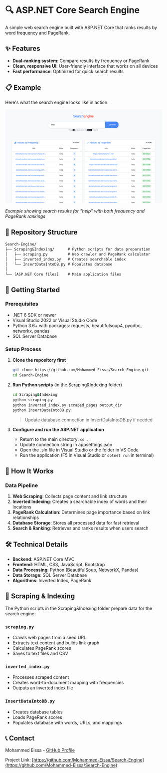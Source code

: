 # 🔍 ASP.NET Core Search Engine

A simple web search engine built with ASP.NET Core that ranks results by word frequency and PageRank.

## ✨ Features

- **Dual-ranking system**: Compare results by frequency or PageRank
- **Clean, responsive UI**: User-friendly interface that works on all devices
- **Fast performance**: Optimized for quick search results

## 📋 Example

Here's what the search engine looks like in action:

![Search Engine Example](https://github.com/Mohammed-Eissa/Search-Engine/raw/main/search-example.png)

*Example showing search results for "help" with both frequency and PageRank rankings*

## 📁 Repository Structure

```
Search-Engine/
├── Scraping&Indexing/      # Python scripts for data preparation
│   ├── scraping.py         # Web crawler and PageRank calculator
│   ├── inverted_index.py   # Creates searchable index
│   └── InsertDataIntoDB.py # Populates database
│
└── [ASP.NET Core files]    # Main application files
```

## 🚀 Getting Started

### Prerequisites

- .NET 6 SDK or newer
- Visual Studio 2022 or Visual Studio Code
- Python 3.6+ with packages: requests, beautifulsoup4, pyodbc, networkx, pandas
- SQL Server Database

### Setup Process

1. **Clone the repository first**
   ```bash
   git clone https://github.com/Mohammed-Eissa/Search-Engine.git
   cd Search-Engine
   ```

2. **Run Python scripts** (in the Scraping&Indexing folder)
   ```bash
   cd Scraping&Indexing
   python scraping.py
   python inverted_index.py scraped_pages output_dir
   python InsertDataIntoDB.py
   ```
   > Update database connection in InsertDataIntoDB.py if needed

3. **Configure and run the ASP.NET application**
   - Return to the main directory: `cd ..`
   - Update connection string in appsettings.json
   - Open the .sln file in Visual Studio or the folder in VS Code
   - Run the application (F5 in Visual Studio or `dotnet run` in terminal)

## 🧠 How It Works

### Data Pipeline

1. **Web Scraping**: Collects page content and link structure
2. **Inverted Indexing**: Creates a searchable index of words and their locations
3. **PageRank Calculation**: Determines page importance based on link relationships
4. **Database Storage**: Stores all processed data for fast retrieval
5. **Search & Ranking**: Retrieves and ranks results when users search

## 🛠️ Technical Details

- **Backend**: ASP.NET Core MVC
- **Frontend**: HTML, CSS, JavaScript, Bootstrap
- **Data Processing**: Python (BeautifulSoup, NetworkX, Pandas)
- **Data Storage**: SQL Server Database
- **Algorithms**: Inverted Index, PageRank

## 📝 Scraping & Indexing

The Python scripts in the Scraping&Indexing folder prepare data for the search engine:

### `scraping.py`
- Crawls web pages from a seed URL
- Extracts text content and builds link graph
- Calculates PageRank scores
- Saves to text files and CSV

### `inverted_index.py`
- Processes scraped content
- Creates word-to-document mapping with frequencies
- Outputs an inverted index file

### `InsertDataIntoDB.py`
- Creates database tables
- Loads PageRank scores
- Populates database with words, URLs, and mappings

## 📞 Contact

Mohammed Eissa - [GitHub Profile](https://github.com/Mohammed-Eissa)

Project Link: [https://github.com/Mohammed-Eissa/Search-Engine](https://github.com/Mohammed-Eissa/Search-Engine)
